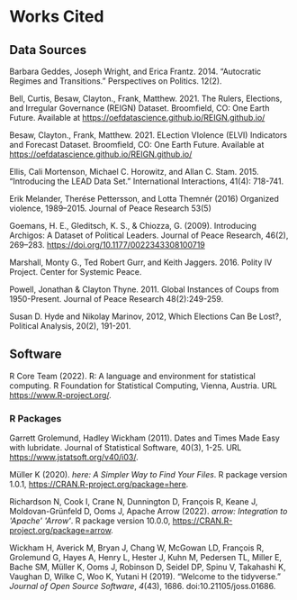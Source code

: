 # Works Cited

## Data Sources

Barbara Geddes, Joseph Wright, and Erica Frantz. 2014. “Autocratic Regimes and Transitions.” Perspectives on Politics. 12(2).

Bell, Curtis, Besaw, Clayton., Frank, Matthew. 2021. The Rulers, Elections, and Irregular Governance (REIGN) Dataset. Broomfield, CO: One Earth Future. Available at https://oefdatascience.github.io/REIGN.github.io/

Besaw, Clayton., Frank, Matthew. 2021. ELection VIolence (ELVI) Indicators and Forecast Dataset. Broomfield, CO: One Earth Future. Available at https://oefdatascience.github.io/REIGN.github.io/

Ellis, Cali Mortenson, Michael C. Horowitz, and Allan C. Stam. 2015. “Introducing the LEAD Data Set.” International Interactions, 41(4): 718-741.

Erik Melander, Therése Pettersson, and Lotta Themnér (2016) Organized violence, 1989–2015. Journal of Peace Research 53(5)

Goemans, H. E., Gleditsch, K. S., & Chiozza, G. (2009). Introducing Archigos: A Dataset of Political Leaders. Journal of Peace Research, 46(2), 269–283. https://doi.org/10.1177/0022343308100719

Marshall, Monty G., Ted Robert Gurr, and Keith Jaggers. 2016. Polity IV Project. Center for Systemic Peace.

Powell, Jonathan & Clayton Thyne. 2011. Global Instances of Coups from 1950-Present. Journal of Peace Research 48(2):249-259.

Susan D. Hyde and Nikolay Marinov, 2012, Which Elections Can Be Lost?, Political Analysis, 20(2), 191-201.

## Software

R Core Team (2022). R: A language and environment for statistical computing. R Foundation for Statistical Computing, Vienna, Austria. URL https://www.R-project.org/.

### R Packages

Garrett Grolemund, Hadley Wickham (2011). Dates and Times Made Easy with lubridate. Journal of Statistical Software, 40(3), 1-25. URL https://www.jstatsoft.org/v40/i03/.

Müller K (2020). _here: A Simpler Way to Find Your Files_. R package version 1.0.1, <https://CRAN.R-project.org/package=here>.

Richardson N, Cook I, Crane N, Dunnington D, François R, Keane J, Moldovan-Grünfeld D, Ooms J, Apache Arrow (2022). _arrow: Integration to 'Apache' 'Arrow'_. R package version 10.0.0, <https://CRAN.R-project.org/package=arrow>.

Wickham H, Averick M, Bryan J, Chang W, McGowan LD, François R, Grolemund G, Hayes A, Henry L, Hester J, Kuhn M, Pedersen TL, Miller E, Bache SM, Müller K, Ooms J, Robinson D, Seidel DP, Spinu V, Takahashi K, Vaughan D, Wilke C, Woo K, Yutani H (2019). “Welcome to the tidyverse.” _Journal of Open Source Software_, *4*(43), 1686. doi:10.21105/joss.01686.

